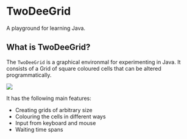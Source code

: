 # TwoDeeGrid

A playground for learning Java.

## What is TwoDeeGrid?

The `TwoDeeGrid` is a graphical environmal for experimenting in Java. It consists of a Grid of square coloured cells that can be altered programmatically.

![](TwoDeeGrid/blob/master/doc/pic/hello.png)

It has the following main features:

* Creating grids of arbitrary size
* Colouring the cells in different ways
* Input from keyboard and mouse
* Waiting time spans

